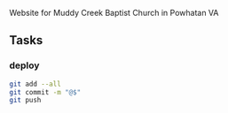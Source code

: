 Website for Muddy Creek Baptist Church in Powhatan VA

## Tasks

### deploy

```sh
git add --all
git commit -m "@$"
git push
```
